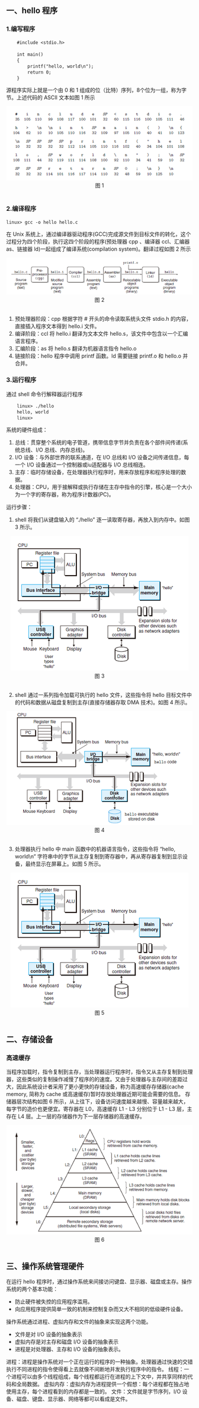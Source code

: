 ## 一、hello 程序
### 1.编写程序
```
    #include <stdio.h>

    int main() 
    {
        printf("hello, world\n");
        return 0;
    }
```
源程序实际上就是一个由 0 和 1 组成的位（比特）序列，8个位为一组，称为字节。上述代码的 ASCII 文本如图 1 所示

<div align = "center">
    <img src="pics/3ad1b3f2-3aa1-4f42-9159-921be3af39db.png" /> </div>
<div align = "center"> 图 1 </div><br>

### 2.编译程序
` linux> gcc -o hello hello.c ` 

在 Unix 系统上，通过编译器驱动程序(GCC)完成源文件到目标文件的转化，这个过程分为四个阶段，执行这四个阶段的程序(预处理器 cpp 、编译器 ccl、汇编器 as、链接器 ld)一起组成了编译系统(compilation system)。翻译过程如图 2 所示

<div align = "center">  
    <img src="pics/64418bf5-6566-4ee9-a2dc-50758fcc8492.png" />
</div>
<div align = "center"> 图 2 </div><br>

1. 预处理器阶段：cpp 根据字符 # 开头的命令读取系统头文件 stdio.h 的内容，直接插入程序文本得到 hello.i 文件。
2. 编译阶段：ccl 将 hello.i 翻译为文本文件 hello.s，该文件中包含以一个汇编语言程序。
3. 汇编阶段：as 将 hello.s 翻译为机器语言指令 hello.o
4. 链接阶段：hello 程序中调用 printf 函数。ld 需要链接 printf.o 和 hello.o 并合并。

### 3.运行程序
通过 shell 命令行解释器运行程序
```
    linux> ./hello
    hello, world
    linux>
```
系统的硬件组成：
1. 总线：贯穿整个系统的电子管道，携带信息字节并负责在各个部件间传递(系统总线、I/O 总线、内存总线)。
2. I/O 设备：与外部世界的联系通道，在 I/O 总线和 I/O 设备之间传递信息，每一个 I/O 设备通过一个控制器或iu适配器与 I/O 总线相连。
3. 主存：临时存储设备，在处理器执行程序时，用来存放程序和程序处理的数据。
4. 处理器：CPU，用于接解释或执行存储在主存中指令的引擎，核心是一个大小为一个字的寄存器，称为程序计数器(PC)。

运行步骤：
1. shell 将我们从键盘输入的 “./hello” 逐一读取寄存器，再放入到内存中。如图 3 所示。

<div align = "center">  
    <img src="pics/35636273-f6a1-40dd-9b82-c47706e156e3.png" />
</div>
<div align = "center"> 图 3 </div><br>

2. shell 通过一系列指令加载可执行的 hello 文件，这些指令将 hello 目标文件中的代码和数据从磁盘复制到主存(直接存储器存取 DMA 技术)。如图 4 所示。

<div align = "center">  
    <img src="pics/0cdf4fba-6195-4025-ba96-512ac3196312.png" />
</div>
<div align = "center"> 图 4 </div><br>

3. 处理器执行 hello 中 main 函数中的机器语言指令，这些指令将 “hello, world\n” 字符串中的字节从主存复制到寄存器中，再从寄存器复制到显示设备，最终显示在屏幕上。如图 5 所示。

<div align = "center">  
    <img src="pics/35636273-f6a1-40dd-9b82-c47706e156e3.png" />
</div>
<div align = "center"> 图 5 </div><br>

## 二、存储设备
### 高速缓存
当程序加载时，指令复制到主存，当处理器运行程序时，指令又从主存复制到处理器，这些类似的复制操作减慢了程序的的速度。又由于处理器与主存间的差距过大，因此系统设计者采用了更小更快的存储设备，称为高速缓存存储器(cache memory, 简称为 cache 或高速缓存)暂时存放处理器近期可能会需要的信息。
存储器层次结构如图 6 所示，从上往下，设备访问速度越来越慢、容量越来越大，每字节的造价也更便宜。寄存器在 L0，高速缓存 L1 - L3 分别位于 L1 - L3 层，主存在 L4 层。上一层的存储器作为下一层存储器的高速缓存。

<div align = "center">  
    <img src="pics/b13a1bd4-22f7-493b-906e-1a7ed1ce0c6d.png" />
</div>
<div align = "center"> 图 6 </div><br>

## 三、操作系统管理硬件
在运行 hello 程序时，通过操作系统来间接访问键盘、显示器、磁盘或主存。操作系统的两个基本功能：
- 防止硬件被失控的应用程序滥用。
- 向应用程序提供简单一致的机制来控制复杂而又大不相同的低级硬件设备。

操作系统通过进程、虚拟内存和文件的抽象来实现这两个功能。
- 文件是对 I/O 设备的抽象表示
- 虚拟内存是对主存和磁盘 I/O 设备的抽象表示
- 进程是对处理器、主存和 I/O 设备的抽象表示。

进程：进程是操作系统对一个正在运行的程序的一种抽象。处理器通过快速的交错执行不同进程的指令使得看上去就像不间断地并发执行程序中的指令。
线程：一个进程可以由多个线程组成，每个线程都运行在进程的上下文中，并共享同样的代码和全局数据。
虚拟内存：虚拟内存为进程提供一个假想：每个进程都在独占地使用主存，每个进程看到的内存都是一致的。
文件：文件就是字节序列，I/O 设备、磁盘、键盘、显示器、网络等都可以看成是文件。